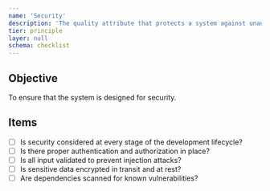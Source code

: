 ```yaml
---
name: 'Security'
description: 'The quality attribute that protects a system against unauthorized access and potential vulnerabilities.'
tier: principle
layer: null
schema: checklist
---
```


## Objective

To ensure that the system is designed for security.

## Items

- [ ] Is security considered at every stage of the development lifecycle?
- [ ] Is there proper authentication and authorization in place?
- [ ] Is all input validated to prevent injection attacks?
- [ ] Is sensitive data encrypted in transit and at rest?
- [ ] Are dependencies scanned for known vulnerabilities?
